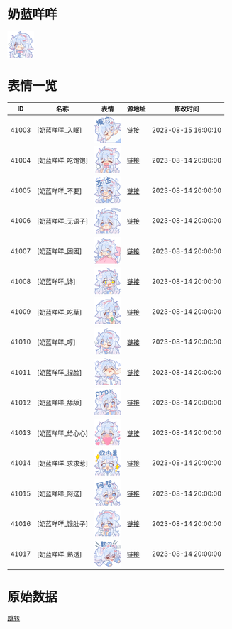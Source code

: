 # 奶蓝咩咩

<img src="./cover.png" height="60" alt="cover" />

# 表情一览

|ID|名称|表情|源地址|修改时间|
|----|----|----|----|----|
|41003|[奶蓝咩咩_入眠]|<img src="./pic/041003_%5B奶蓝咩咩_入眠%5D.png" height="60" alt="入眠"/>|[链接](https://i0.hdslb.com/bfs/garb/b2114ebf2ac8ed1f5174fb1e5e6eab650562a3a0.png)|2023-08-15 16:00:10|
|41004|[奶蓝咩咩_吃饱饱]|<img src="./pic/041004_%5B奶蓝咩咩_吃饱饱%5D.png" height="60" alt="吃饱饱"/>|[链接](https://i0.hdslb.com/bfs/garb/aaa683761d30e8d03c07874253094f01c097cfdc.png)|2023-08-14 20:00:00|
|41005|[奶蓝咩咩_不要]|<img src="./pic/041005_%5B奶蓝咩咩_不要%5D.png" height="60" alt="不要"/>|[链接](https://i0.hdslb.com/bfs/garb/e58c6689a690d6ed22d1e64bf335a55fd5e7f186.png)|2023-08-14 20:00:00|
|41006|[奶蓝咩咩_无语子]|<img src="./pic/041006_%5B奶蓝咩咩_无语子%5D.png" height="60" alt="无语子"/>|[链接](https://i0.hdslb.com/bfs/garb/9d8603ac826067ff27cff8b20cff774b273c0cb0.png)|2023-08-14 20:00:00|
|41007|[奶蓝咩咩_困困]|<img src="./pic/041007_%5B奶蓝咩咩_困困%5D.png" height="60" alt="困困"/>|[链接](https://i0.hdslb.com/bfs/garb/30aeb2f374017c2a4a06558a9e8d0c97ef9b2787.png)|2023-08-14 20:00:00|
|41008|[奶蓝咩咩_馋]|<img src="./pic/041008_%5B奶蓝咩咩_馋%5D.png" height="60" alt="馋"/>|[链接](https://i0.hdslb.com/bfs/garb/d4145f4430e862a411c7d03b47bf016342e6b740.png)|2023-08-14 20:00:00|
|41009|[奶蓝咩咩_吃草]|<img src="./pic/041009_%5B奶蓝咩咩_吃草%5D.png" height="60" alt="吃草"/>|[链接](https://i0.hdslb.com/bfs/garb/0056b590742ae60a637db9cb72092e83ff8dc16f.png)|2023-08-14 20:00:00|
|41010|[奶蓝咩咩_哼]|<img src="./pic/041010_%5B奶蓝咩咩_哼%5D.png" height="60" alt="哼"/>|[链接](https://i0.hdslb.com/bfs/garb/26740b073b53ae2eedce2bef5deb1fbbaaab28c3.png)|2023-08-14 20:00:00|
|41011|[奶蓝咩咩_捏脸]|<img src="./pic/041011_%5B奶蓝咩咩_捏脸%5D.png" height="60" alt="捏脸"/>|[链接](https://i0.hdslb.com/bfs/garb/16e168ba1eb7e412806d2575db68330230dbc4fc.png)|2023-08-14 20:00:00|
|41012|[奶蓝咩咩_舔舔]|<img src="./pic/041012_%5B奶蓝咩咩_舔舔%5D.png" height="60" alt="舔舔"/>|[链接](https://i0.hdslb.com/bfs/garb/71d5ea9776637ed7de54c1f555daede3beeaadf1.png)|2023-08-14 20:00:00|
|41013|[奶蓝咩咩_给心心]|<img src="./pic/041013_%5B奶蓝咩咩_给心心%5D.png" height="60" alt="给心心"/>|[链接](https://i0.hdslb.com/bfs/garb/640efe8a0b063160e7e8254a3a30846cb290d29f.png)|2023-08-14 20:00:00|
|41014|[奶蓝咩咩_求求惹]|<img src="./pic/041014_%5B奶蓝咩咩_求求惹%5D.png" height="60" alt="求求惹"/>|[链接](https://i0.hdslb.com/bfs/garb/b9b880db21be250dacdbe8cc7693c0f3a4d76857.png)|2023-08-14 20:00:00|
|41015|[奶蓝咩咩_阿这]|<img src="./pic/041015_%5B奶蓝咩咩_阿这%5D.png" height="60" alt="阿这"/>|[链接](https://i0.hdslb.com/bfs/garb/1552329b042832507a903bb7fe0044fdf19ec4ed.png)|2023-08-14 20:00:00|
|41016|[奶蓝咩咩_饿肚子]|<img src="./pic/041016_%5B奶蓝咩咩_饿肚子%5D.png" height="60" alt="饿肚子"/>|[链接](https://i0.hdslb.com/bfs/garb/375f6477cf5f87f1839bd8b759b8856e289e0d5b.png)|2023-08-14 20:00:00|
|41017|[奶蓝咩咩_熟透]|<img src="./pic/041017_%5B奶蓝咩咩_熟透%5D.png" height="60" alt="熟透"/>|[链接](https://i0.hdslb.com/bfs/garb/991af9e38882baa4f5ec7203d20ec32563ab595b.png)|2023-08-14 20:00:00|

# 原始数据

[跳转](./raw.json)

